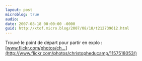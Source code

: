 ```yaml
---
layout: post
microblog: true
audio: 
date: 2007-08-18 00:00:00 -0000
guid: http://xtof.micro.blog/2007/08/18/t212739612.html
---
```

Trouvé le point de départ pour partir en explo  : [www.flickr.com/photos/ch...](http://www.flickr.com/photos/christopheducamp/1157518053/)
